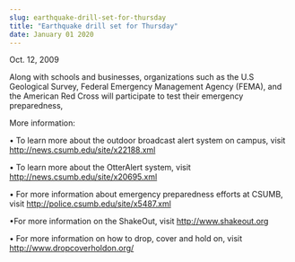 ```yaml
---
slug: earthquake-drill-set-for-thursday
title: "Earthquake drill set for Thursday"
date: January 01 2020
---
```


<p>Oct. 12, 2009
</p><p>Along with schools and businesses, organizations such as the U.S Geological Survey, Federal Emergency Management Agency (FEMA), and the American Red Cross will participate to test their emergency preparedness,
</p><p>More information:
</p><p>• To learn more about the outdoor broadcast alert system on campus, visit <a href="http://news.csumb.edu/site/x22188.xml">http://news.csumb.edu/site/x22188.xml</a>
</p><p>• To learn more about the OtterAlert system, visit <a href="http://news.csumb.edu/site/x20695.xml" title="http://news.csumb.edu/site/x20695.xml">http://news.csumb.edu/site/x20695.xml</a>
</p><p>• For more information about emergency preparedness efforts at CSUMB, visit <a href="http://police.csumb.edu/site/x5487.xml">http://police.csumb.edu/site/x5487.xml</a>
</p><p>•For more information on the ShakeOut, visit <a href="http://www.shakeout.org/">http://www.shakeout.org</a>
</p><p>• For more information on how to drop, cover and hold on, visit <a href="http://www.dropcoverholdon.org/" title="http://www.dropcoverholdon.org/">http://www.dropcoverholdon.org/</a>
</p><p> 
</p>
